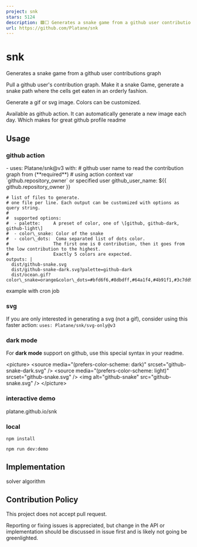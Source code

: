 ```yaml
---
project: snk
stars: 5124
description: 🟩⬜ Generates a snake game from a github user contributions graph and output a screen capture as animated svg or gif
url: https://github.com/Platane/snk
---
```


snk
===

Generates a snake game from a github user contributions graph

Pull a github user's contribution graph. Make it a snake Game, generate a snake path where the cells get eaten in an orderly fashion.

Generate a gif or svg image. Colors can be customized.

Available as github action. It can automatically generate a new image each day. Which makes for great github profile readme

Usage
-----

### **github action**

\- uses: Platane/snk@v3
  with:
    # github user name to read the contribution graph from (\*\*required\*\*)
    # using action context var \`github.repository\_owner\` or specified user
    github\_user\_name: ${{ github.repository\_owner }}

    # list of files to generate.
    # one file per line. Each output can be customized with options as query string.
    #
    #  supported options:
    #  - palette:     A preset of color, one of \[github, github-dark, github-light\]
    #  - color\_snake: Color of the snake
    #  - color\_dots:  Coma separated list of dots color.
    #                 The first one is 0 contribution, then it goes from the low contribution to the highest.
    #                 Exactly 5 colors are expected.
    outputs: |
      dist/github-snake.svg
      dist/github-snake-dark.svg?palette=github-dark
      dist/ocean.gif?color\_snake=orange&color\_dots=#bfd6f6,#8dbdff,#64a1f4,#4b91f1,#3c7dd9

example with cron job

### **svg**

If you are only interested in generating a svg (not a gif), consider using this faster action: `uses: Platane/snk/svg-only@v3`

### **dark mode**

For **dark mode** support on github, use this special syntax in your readme.

<picture\>
  <source media\="(prefers-color-scheme: dark)" srcset\="github-snake-dark.svg" />
  <source media\="(prefers-color-scheme: light)" srcset\="github-snake.svg" />
  <img alt\="github-snake" src\="github-snake.svg" />
</picture\>

### **interactive demo**

platane.github.io/snk

### **local**

```
npm install

npm run dev:demo
```

Implementation
--------------

solver algorithm

Contribution Policy
-------------------

This project does not accept pull request.

Reporting or fixing issues is appreciated, but change in the API or implementation should be discussed in issue first and is likely not going be greenlighted.
